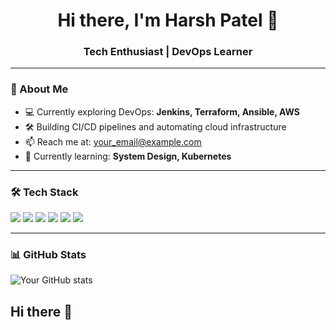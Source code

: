 <h1 align="center">Hi there, I'm Harsh Patel 👋</h1>
<h3 align="center">Tech Enthusiast | DevOps Learner</h3>

---

### 🚀 About Me

- 💻 Currently exploring DevOps: **Jenkins, Terraform, Ansible, AWS**
- 🛠️ Building CI/CD pipelines and automating cloud infrastructure
- 📫 Reach me at: [your_email@example.com](mailto:your_email@example.com)
- 🌱 Currently learning: **System Design, Kubernetes**

---

### 🛠️ Tech Stack

<p align="left">
  <img src="https://img.shields.io/badge/-AWS-232F3E?style=flat&logo=amazon-aws&logoColor=white"/>
  <img src="https://img.shields.io/badge/-Terraform-623CE4?style=flat&logo=terraform&logoColor=white"/>
  <img src="https://img.shields.io/badge/-Jenkins-D24939?style=flat&logo=jenkins&logoColor=white"/>
  <img src="https://img.shields.io/badge/-Ansible-EE0000?style=flat&logo=ansible&logoColor=white"/>
  <img src="https://img.shields.io/badge/-Docker-2496ED?style=flat&logo=docker&logoColor=white"/>
  <img src="https://img.shields.io/badge/-GitHub-181717?style=flat&logo=github&logoColor=white"/>
</p>

---

### 📊 GitHub Stats

![Your GitHub stats](https://github-readme-stats.vercel.app/api?username=yourusername&show_icons=true&theme=tokyonight)
## Hi there 👋

<!--
**Levrone2308/Levrone2308** is a ✨ _special_ ✨ repository because its `README.md` (this file) appears on your GitHub profile.

Here are some ideas to get you started:

- 🔭 I’m currently working on ...
- 🌱 I’m currently learning ...
- 👯 I’m looking to collaborate on ...
- 🤔 I’m looking for help with ...
- 💬 Ask me about ...
- 📫 How to reach me: ...
- 😄 Pronouns: ...
- ⚡ Fun fact: ...
-->
